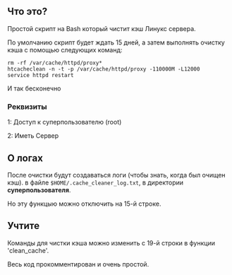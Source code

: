 ## Что это?
Простой скрипт на Bash который чистит кэш Линукс сервера.

По умолчанию скрипт будет ждать 15 дней, а затем выполнять очистку кэша с помощью следующих команд:
```
rm -rf /var/cache/httpd/proxy*
htcacheclean -n -t -p /var/cache/httpd/proxy -110000M -L12000
service httpd restart
```

И так бесконечно

### Реквизиты 
1: Доступ к суперпользователю (root)

2: Иметь Сервер

## О логах
После очистки будут создаваться логи (чтобы знать, когда был очищен кэш). в файле ```$HOME/.cache_cleaner_log.txt```, в директории **суперпользователя**.

Но эту функцыю можно отключить на 15-й строке.

## Учтите
Команды для чистки кэша можно изменить с 19-й строки в функции 'clean_cache'.

Весь код прокомментирован и очень простой.

